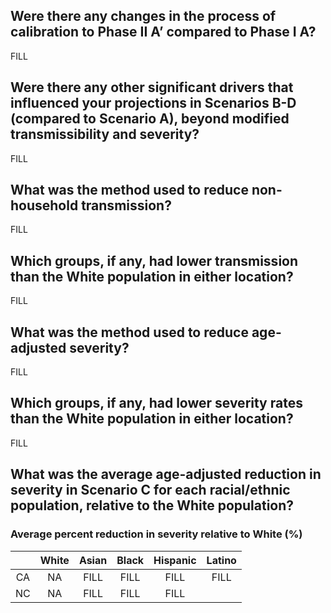 ## Were there any changes in the process of calibration to Phase II A’ compared to Phase I A? 
FILL

## Were there any other significant drivers that influenced your projections in Scenarios B-D (compared to Scenario A), beyond modified transmissibility and severity? 
FILL

## What was the method used to reduce non-household transmission?
FILL

## Which groups, if any, had lower transmission than the White population in either location?
FILL

## What was the method used to reduce age-adjusted severity?
FILL

## Which groups, if any, had lower severity rates than the White population in either location? 
FILL

## What was the average age-adjusted reduction in severity in Scenario C for each racial/ethnic population, relative to the White population? 

### Average percent reduction in severity relative to White (%)

||White|Asian|Black|Hispanic|Latino|
|:---:|:---:|:---:|:---:|:---:|:---:|
|CA| NA | FILL | FILL | FILL | FILL |
|NC| NA | FILL | FILL | FILL | |
